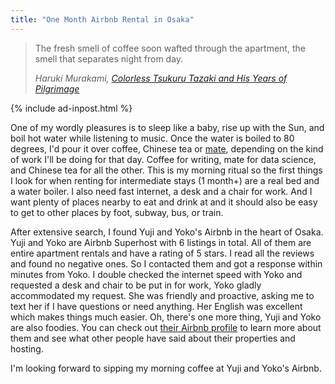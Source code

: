 ```yaml
---
title: "One Month Airbnb Rental in Osaka"
---
```


> The fresh smell of coffee soon wafted through the apartment, the smell that separates night from day. 
>
> <cite>Haruki Murakami, [Colorless Tsukuru Tazaki and His Years of Pilgrimage](http://amzn.to/2neKa5T)</cite>

{% include ad-inpost.html %}

One of my wordly pleasures is to sleep like a baby, rise up with the Sun, and boil hot water while listening to music. Once the water is boiled to 80 degrees, I'd pour it over coffee, Chinese tea or [mate](http://amzn.to/2nQe4AL), depending on the kind of work I'll be doing for that day. Coffee for writing, mate for data science, and Chinese tea for all the other. This is my morning ritual so the first things I look for when renting for intermediate stays (1 month+) are a real bed and a water boiler. I also need fast internet, a desk and a chair for work. And I want plenty of places nearby to eat and drink at and it should also be easy to get to other places by foot, subway, bus, or train. 

After extensive search, I found Yuji and Yoko's Airbnb in the heart of Osaka. Yuji and Yoko are Airbnb Superhost with 6 listings in total. All of them are entire apartment rentals and have a rating of 5 stars. I read all the reviews and found no negative ones. So I contacted them and got a response within minutes from Yoko. I double checked the internet speed with Yoko and requested a desk and chair to be put in for work, Yoko gladly accommodated my request. She was friendly and proactive, asking me to text her if I have questions or need anything. Her English was excellent which makes things much easier. Oh, there's one more thing, Yuji and Yoko are also foodies. You can check out [their Airbnb profile](https://www.airbnb.com/users/show/85469839) to learn more about them and see what other people have said about their properties and hosting.

I'm looking forward to sipping my morning coffee at Yuji and Yoko's Airbnb. 